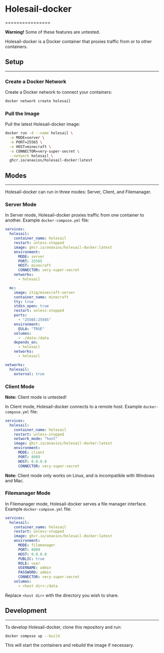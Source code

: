 # Holesail-docker

================

**Warning!** Some of these features are untested.

Holesail-docker is a Docker container that proxies traffic from or to other containers.

## Setup

---

### Create a Docker Network

Create a Docker network to connect your containers:

```bash
docker network create holesail
```

### Pull the Image

Pull the latest Holesail-docker image:

```bash
docker run -d --name holesail \
  -e MODE=server \
  -e PORT=25565 \
  -e HOST=minecraft \
  -e CONNECTOR=very-super-secret \
  --network holesail \
  ghcr.io/anaxios/holesail-docker:latest
```

## Modes

---

Holesail-docker can run in three modes: Server, Client, and Filemanager.

### Server Mode

In Server mode, Holesail-docker proxies traffic from one container to another. Example `docker-compose.yml` file:

```yaml
services:
  holesail:
    container_name: holesail
    restart: unless-stopped
    image: ghcr.io/anaxios/holesail-docker:latest
    environment:
      MODE: server
      PORT: 25565
      HOST: minecraft
      CONNECTOR: very-super-secret
    networks:
      - holesail

  mc:
    image: itzg/minecraft-server
    container_name: minecraft
    tty: true
    stdin_open: true
    restart: unless-stopped
    ports:
      - "25565:25565"
    environment:
      EULA: "TRUE"
    volumes:
      - ./data:/data
    depends_on:
      - holesail
    networks:
      - holesail

networks:
  holesail:
    external: true
```

### Client Mode

**Note:** Client mode is untested!

In Client mode, Holesail-docker connects to a remote host. Example `docker-compose.yml` file:

```yaml
services:
  holesail:
    container_name: holesail
    restart: unless-stopped
    network_mode: "host"
    image: ghcr.io/anaxios/holesail-docker:latest
    environment:
      MODE: client
      PORT: 8989
      HOST: 0.0.0.0
      CONNECTOR: very-super-secret
```

**Note:** Client mode only works on Linux, and is incompatible with Windows and Mac.

### Filemanager Mode

In Filemanager mode, Holesail-docker serves a file manager interface. Example `docker-compose.yml` file:

```yaml
services:
  holesail:
    container_name: holesail
    restart: unless-stopped
    image: ghcr.io/anaxios/holesail-docker:latest
    environment:
      MODE: filemanager
      PORT: 8989
      HOST: 0.0.0.0
      PUBLIC: true
      ROLE: user
      USERNAME: admin
      PASSWORD: admin
      CONNECTOR: very-super-secret
    volumes:
      - <host dir>:/data
```

Replace `<host dir>` with the directory you wish to share.

## Development

---

To develop Holesail-docker, clone this repository and run:

```bash
docker compose up --build
```

This will start the containers and rebuild the image if necessary.
